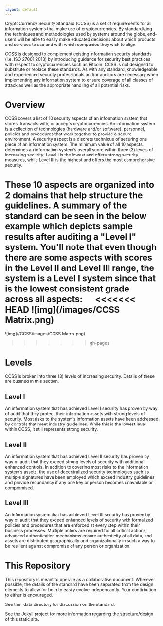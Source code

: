 ```yaml
---
layout: default
---
```


CryptoCurrency Security Standard (CCSS) is a set of requirements for all information systems that make use of cryptocurrencies. By standardizing the techniques and methodologies used by systems around the globe, end-users will be able to easily make educated decisions about which products and services to use and with which companies they wish to align.

CCSS is designed to complement existing information security standards (i.e. ISO 27001:2013) by introducing guidance for security best practices with respect to cryptocurrencies such as Bitcoin. CCSS is not designed to substitute or replace these standards. As with any standard, knowledgeable and experienced security professionals and/or auditors are necessary when implementing any information system to ensure coverage of all classes of attack as well as the appropriate handling of all potential risks.

# Overview

CCSS covers a list of 10 security aspects of an information system that stores, transacts with, or accepts cryptocurrencies. An information system is a collection of technologies (hardware and/or software), personnel, policies and procedures that work together to provide a secure environment. A security aspect is a discrete technique of securing one piece of an information system. The minimum value of all 10 aspects determines an information system’s overall score within three (3) levels of increasing security: Level I is the lowest and offers strong security measures, while Level III is the highest and offers the most comprehensive security.

These 10 aspects are organized into 2 domains that help structure the guidelines. A summary of the standard can be seen in the below example which depicts sample results after auditing a "Level I" system. You'll note that even though there are some aspects with scores in the Level II and Level III range, the system is a Level I system since that is the lowest consistent grade across all aspects:
 
<<<<<<< HEAD
![img](/images/CCSS Matrix.png)
=======
![img](/CCSS/images/CCSS Matrix.png)
>>>>>>> gh-pages

# Levels

CCSS is broken into three (3) levels of increasing security. Details of these are outlined in this section.

## Level I

An information system that has achieved Level I security has proven by way of audit that they protect their information assets with strong levels of security. Most risks to the system’s information assets have been addressed by controls that meet industry guidelines. While this is the lowest level within CCSS, it still represents strong security.

## Level II

An information system that has achieved Level II security has proven by way of audit that they exceed strong levels of security with additional enhanced controls. In addition to covering most risks to the information system’s assets, the use of decentralized security technologies such as multiple signatures have been employed which exceed industry guidelines and provide redundancy if any one key or person becomes unavailable or compromised.

## Level III

An information system that has achieved Level III security has proven by way of audit that they exceed enhanced levels of security with formalized policies and procedures that are enforced at every step within their business processes. Multiple actors are required for all critical actions, advanced authentication mechanisms ensure authenticity of all data, and assets are distributed geographically and organizationally in such a way to be resilient against compromise of any person or organization.


# This Repository

This repository is meant to operate as a collaborative document. Wherever possible, the details of the standard have been separated from the design elements to allow for both to easily evolve independantly. Your contirbution to either is encouraged. 

See the _data directory for discussion on the standard.

See the Jekyll project for more information regarding the structure/design of this static site. 